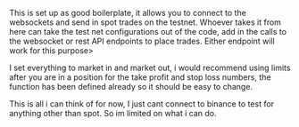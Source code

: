 This is set up as good boilerplate, it allows you to connect to the websockets
and send in spot trades on the testnet. Whoever takes it from here can take the 
test net configurations out of the code, add in the calls to the websocket or 
rest API endpoints to place trades. Either endpoint will work for this purpose>

I set everything to market in and market out, i would recommend using limits after
you are in a position for the take profit and stop loss numbers, the function has 
been defined already so it should be easy to change.

This is all i can think of for now, I just cant connect to binance to test for 
anything other than spot. So im limited on what i can do.